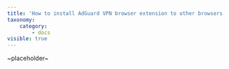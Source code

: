 ```yaml
---
title: 'How to install AdGuard VPN browser extension to other browsers'
taxonomy:
    category:
        - docs
visible: true
---
```


~placeholder~